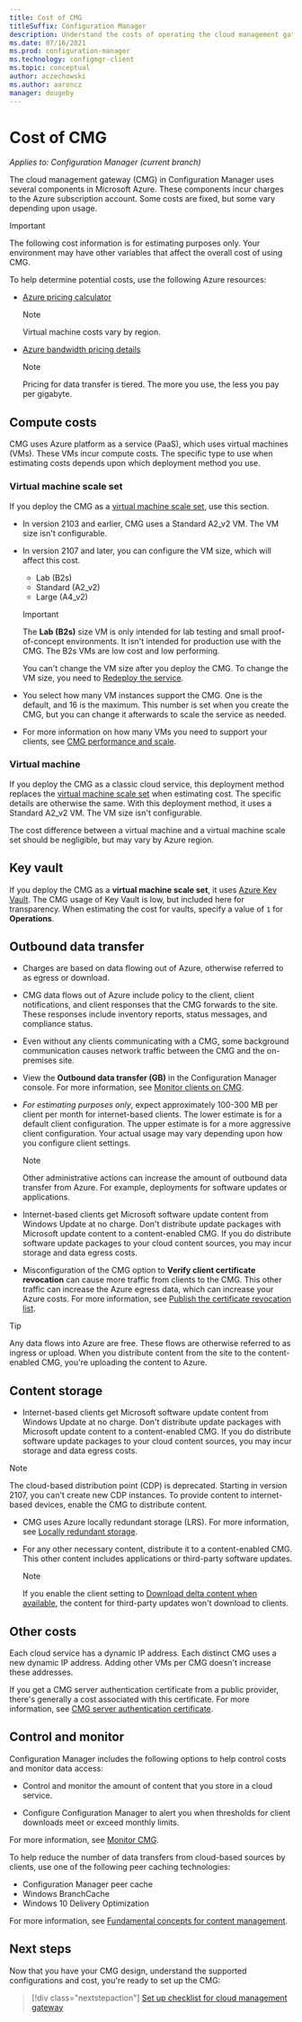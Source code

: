 ```yaml
---
title: Cost of CMG
titleSuffix: Configuration Manager
description: Understand the costs of operating the cloud management gateway (CMG) service in Microsoft Azure.
ms.date: 07/16/2021
ms.prod: configuration-manager
ms.technology: configmgr-client
ms.topic: conceptual
author: aczechowski
ms.author: aaroncz
manager: dougeby
---
```


# Cost of CMG

*Applies to: Configuration Manager (current branch)*

The cloud management gateway (CMG) in Configuration Manager uses several components in Microsoft Azure. These components incur charges to the Azure subscription account. Some costs are fixed, but some vary depending upon usage.

> [!IMPORTANT]
> The following cost information is for estimating purposes only. Your environment may have other variables that affect the overall cost of using CMG.

To help determine potential costs, use the following Azure resources:

- [Azure pricing calculator](https://azure.microsoft.com/pricing/calculator/)

    > [!NOTE]
    > Virtual machine costs vary by region.

- [Azure bandwidth pricing details](https://azure.microsoft.com/pricing/details/bandwidth/)

    > [!NOTE]
    > Pricing for data transfer is tiered. The more you use, the less you pay per gigabyte.

## Compute costs

CMG uses Azure platform as a service (PaaS), which uses virtual machines (VMs). These VMs incur compute costs. The specific type to use when estimating costs depends upon which deployment method you use.

### Virtual machine scale set

If you deploy the CMG as a [virtual machine scale set](plan-cloud-management-gateway.md#virtual-machine-scale-sets), use this section.

- In version 2103 and earlier, CMG uses a Standard A2_v2 VM. The VM size isn't configurable.

- In version 2107 and later, you can configure the VM size, which will affect this cost.<!-- 3555749 -->

  - Lab (B2s)
  - Standard (A2_v2)
  - Large (A4_v2)

  > [!IMPORTANT]
  > The **Lab (B2s)** size VM is only intended for lab testing and small proof-of-concept environments. It isn't intended for production use with the CMG. The B2s VMs are low cost and low performing.

  You can't change the VM size after you deploy the CMG. To change the VM size, you need to [Redeploy the service](modify-cloud-management-gateway.md#redeploy-the-service).

- You select how many VM instances support the CMG. One is the default, and 16 is the maximum. This number is set when you create the CMG, but you can change it afterwards to scale the service as needed.

- For more information on how many VMs you need to support your clients, see [CMG performance and scale](perf-scale.md).

### Virtual machine

If you deploy the CMG as a classic cloud service, this deployment method replaces the [virtual machine scale set](#virtual-machine-scale-set) when estimating cost. The specific details are otherwise the same. With this deployment method, it uses a Standard A2_v2 VM. The VM size isn't configurable.

The cost difference between a virtual machine and a virtual machine scale set should be negligible, but may vary by Azure region.

## Key vault

If you deploy the CMG as a **virtual machine scale set**, it uses [Azure Key Vault](/azure/key-vault/). The CMG usage of Key Vault is low, but included here for transparency. When estimating the cost for vaults, specify a value of `1` for **Operations**.

## Outbound data transfer

- Charges are based on data flowing out of Azure, otherwise referred to as egress or download.

- CMG data flows out of Azure include policy to the client, client notifications, and client responses that the CMG forwards to the site. These responses include inventory reports, status messages, and compliance status.

- Even without any clients communicating with a CMG, some background communication causes network traffic between the CMG and the on-premises site.

- View the **Outbound data transfer (GB)** in the Configuration Manager console. For more information, see [Monitor clients on CMG](monitor-clients-cloud-management-gateway.md).

- *For estimating purposes only*, expect approximately 100-300 MB per client per month for internet-based clients. The lower estimate is for a default client configuration. The upper estimate is for a more aggressive client configuration. Your actual usage may vary depending upon how you configure client settings.

    > [!NOTE]
    > Other administrative actions can increase the amount of outbound data transfer from Azure. For example, deployments for software updates or applications.

- Internet-based clients get Microsoft software update content from Windows Update at no charge. Don't distribute update packages with Microsoft update content to a content-enabled CMG. If you do distribute software update packages to your cloud content sources, you may incur storage and data egress costs.

- Misconfiguration of the CMG option to **Verify client certificate revocation** can cause more traffic from clients to the CMG. This other traffic can increase the Azure egress data, which can increase your Azure costs.<!-- SCCMDocs#1434 --> For more information, see [Publish the certificate revocation list](security-and-privacy-for-cloud-management-gateway.md#publish-the-certificate-revocation-list).

> [!TIP]
> Any data flows into Azure are free. These flows are otherwise referred to as ingress or upload. When you distribute content from the site to the content-enabled CMG, you're uploading the content to Azure.

## Content storage

- Internet-based clients get Microsoft software update content from Windows Update at no charge. Don't distribute update packages with Microsoft update content to a content-enabled CMG. If you do distribute software update packages to your cloud content sources, you may incur storage and data egress costs.

> [!NOTE]
> The cloud-based distribution point (CDP) is deprecated. Starting in version 2107, you can't create new CDP instances. To provide content to internet-based devices, enable the CMG to distribute content.<!-- 10247883 -->

- CMG uses Azure locally redundant storage (LRS). For more information, see [Locally redundant storage](/azure/storage/common/storage-redundancy-lrs).

- For any other necessary content, distribute it to a content-enabled CMG. This other content includes applications or third-party software updates.

  > [!NOTE]
  > If you enable the client setting to [Download delta content when available](../../deploy/about-client-settings.md#allow-clients-to-download-delta-content-when-available), the content for third-party updates won't download to clients.<!--6598587-->

## Other costs

Each cloud service has a dynamic IP address. Each distinct CMG uses a new dynamic IP address. Adding other VMs per CMG doesn't increase these addresses.

If you get a CMG server authentication certificate from a public provider, there's generally a cost associated with this certificate. For more information, see [CMG server authentication certificate](server-auth-cert.md).

## Control and monitor

Configuration Manager includes the following options to help control costs and monitor data access:

- Control and monitor the amount of content that you store in a cloud service.

- Configure Configuration Manager to alert you when thresholds for client downloads meet or exceed monthly limits.

For more information, see [Monitor CMG](monitor-clients-cloud-management-gateway.md).

To help reduce the number of data transfers from cloud-based sources by clients, use one of the following peer caching technologies:

- Configuration Manager peer cache
- Windows BranchCache
- Windows 10 Delivery Optimization  

For more information, see [Fundamental concepts for content management](../../../plan-design/hierarchy/fundamental-concepts-for-content-management.md).

## Next steps

Now that you have your CMG design, understand the supported configurations and cost, you're ready to set up the CMG:
  
> [!div class="nextstepaction"]
> [Set up checklist for cloud management gateway](set-up-checklist.md)
